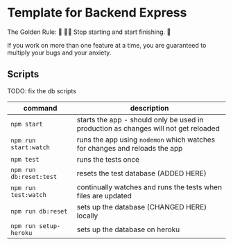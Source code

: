 # Template for Backend Express

The Golden Rule:
🦸 🦸‍♂️ Stop starting and start finishing. 🏁

If you work on more than one feature at a time, you are guaranteed to multiply your bugs and your anxiety.

## Scripts

TODO: fix the db scripts

| command                | description                                                                         |
| ---------------------- | ----------------------------------------------------------------------------------- |
| `npm start`            | starts the app - should only be used in production as changes will not get reloaded |
| `npm run start:watch`  | runs the app using `nodemon` which watches for changes and reloads the app          |
| `npm test`             | runs the tests once                                                                 |
| `npm run db:reset:test`| resets the test database (ADDED HERE)                                               |
| `npm run test:watch`   | continually watches and runs the tests when files are updated                       |
| `npm run db:reset`     | sets up the database (CHANGED HERE) locally                                         |
| `npm run setup-heroku` | sets up the database on heroku                                                      |
